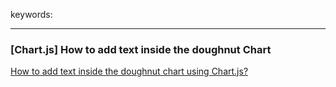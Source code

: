 keywords:

---
### [Chart.js] How to add text inside the doughnut Chart
[How to add text inside the doughnut chart using Chart.js?](https://stackoverflow.com/questions/20966817/how-to-add-text-inside-the-doughnut-chart-using-chart-js)